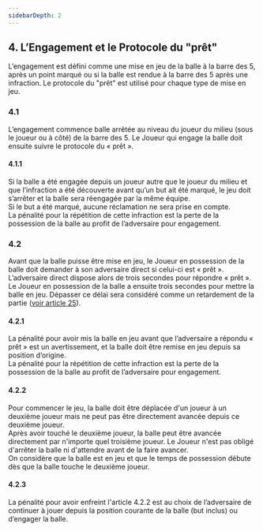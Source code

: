 ```yaml
---
sidebarDepth: 2
---
```


## 4. L’Engagement et le Protocole du "prêt"
L’engagement est défini comme une mise en jeu de la balle à la barre des 5, après un point marqué ou si la balle est rendue à la barre des 5 après une infraction. Le protocole du "prêt" est utilisé pour chaque type de mise en jeu.

### 4.1
L’engagement commence balle arrêtée au niveau du joueur du milieu (sous le joueur ou à côté) de la barre des 5. Le Joueur qui engage la balle doit ensuite suivre le protocole du « prêt ».

#### 4.1.1
Si la balle a été engagée depuis un joueur autre que le joueur du milieu et que l’infraction a été découverte avant qu’un but ait été marqué, le jeu doit s’arrêter et la balle sera réengagée par la même équipe. <br>
Si le but a été marqué, aucune réclamation ne sera prise en compte. <br>
La pénalité pour la répétition de cette infraction est la perte de la possession de la balle au profit de l’adversaire pour engagement.

### 4.2
Avant que la balle puisse être mise en jeu, le Joueur en possession de la balle doit demander à son adversaire direct si celui-ci est « prêt ». L’adversaire direct dispose alors de trois secondes pour répondre « prêt ». Le Joueur en possession de la balle a ensuite trois secondes pour mettre la balle en jeu. Dépasser ce délai sera considéré comme un retardement de la partie ([voir article 25](/rules/retard.md)).

#### 4.2.1
La pénalité pour avoir mis la balle en jeu avant que l’adversaire a répondu « prêt » est un avertissement, et la balle doit être remise en jeu depuis sa position d’origine. <br>
La pénalité pour la répétition de cette infraction est la perte de la possession de la balle au profit de l’adversaire pour engagement.

#### 4.2.2
Pour commencer le jeu, la balle doit être déplacée d'un joueur à un deuxième joueur mais ne peut pas être directement avancée depuis ce deuxième joueur. <br>
Après avoir touché le deuxième joueur, la balle peut être avancée directement par n'importe quel troisième joueur. Le Joueur n'est pas obligé d'arrêter la balle ni d'attendre avant de la faire avancer. <br>
On considère que la balle est en jeu et que le temps de possession débute dès que la balle touche le deuxième joueur.

#### 4.2.3
La pénalité pour avoir enfreint l'article 4.2.2 est au choix de l’adversaire de continuer à jouer depuis la position courante de la balle (but inclus) ou d’engager la balle.